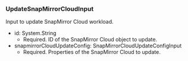 ### UpdateSnapMirrorCloudInput
Input to update SnapMirror Cloud workload.

- id: System.String
  - Required. ID of the SnapMirror Cloud object to update.
- snapmirrorCloudUpdateConfig: SnapMirrorCloudUpdateConfigInput
  - Required. Properties of the SnapMirror Cloud to update.
